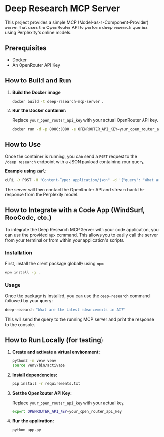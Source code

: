 # Deep Research MCP Server

This project provides a simple MCP (Model-as-a-Component-Provider) server that uses the OpenRouter API to perform deep research queries using Perplexity's online models.

## Prerequisites

- Docker
- An OpenRouter API Key

## How to Build and Run

1.  **Build the Docker image:**

    ```bash
    docker build -t deep-research-mcp-server .
    ```

2.  **Run the Docker container:**

    Replace `your_open_router_api_key` with your actual OpenRouter API key.

    ```bash
    docker run -d -p 8080:8080 -e OPENROUTER_API_KEY=your_open_router_api_key --name deep-research-server deep-research-mcp-server
    ```

## How to Use

Once the container is running, you can send a `POST` request to the `/deep_research` endpoint with a JSON payload containing your query.

**Example using `curl`:**

```bash
cURL -X POST -H "Content-Type: application/json" -d '{"query": "What are the latest advancements in AI?"}' http://localhost:8080/deep_research
```

The server will then contact the OpenRouter API and stream back the response from the Perplexity model.

## How to Integrate with a Code App (WindSurf, RooCode, etc.)

To integrate the Deep Research MCP Server with your code application, you can use the provided `npx` command. This allows you to easily call the server from your terminal or from within your application's scripts.

### Installation

First, install the client package globally using `npm`:

```bash
npm install -g .
```

### Usage

Once the package is installed, you can use the `deep-research` command followed by your query:

```bash
deep-research "What are the latest advancements in AI?"
```

This will send the query to the running MCP server and print the response to the console.

## How to Run Locally (for testing)

1.  **Create and activate a virtual environment:**

    ```bash
    python3 -m venv venv
    source venv/bin/activate
    ```

2.  **Install dependencies:**

    ```bash
    pip install -r requirements.txt
    ```

3.  **Set the OpenRouter API Key:**

    Replace `your_open_router_api_key` with your actual key.

    ```bash
    export OPENROUTER_API_KEY=your_open_router_api_key
    ```

4.  **Run the application:**

    ```bash
    python app.py
    ```
